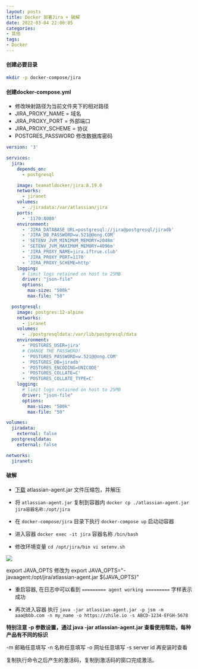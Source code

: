 ```yaml
---
layout: posts
title: Docker 部署Jira + 破解
date: 2022-03-04 22:00:05
categories: 
- 其他
tags:
- Docker
---
```


#### 创建必要目录

```bash
mkdir -p docker-compose/jira
```

#### 创建docker-compose.yml

+ 修改映射路径为当前文件夹下的相对路径
+ JIRA_PROXY_NAME = 域名
+ JIRA_PROXY_PORT = 外部端口
+ JIRA_PROXY_SCHEME = 协议
+ POSTGRES_PASSWORD 修改数据库密码

```yml
version: '3'

services:
  jira:
    depends_on:
      - postgresql

    image: teamatldocker/jira:8.19.0
    networks:
      - jiranet
    volumes:
      - ./jiradata:/var/atlassian/jira
    ports:
      - '1170:8080'
    environment:
      - 'JIRA_DATABASE_URL=postgresql://jira@postgresql/jiradb'
      - 'JIRA_DB_PASSWORD=w.521@@ong.COM'
      - 'SETENV_JVM_MINIMUM_MEMORY=2048m'
      - 'SETENV_JVM_MAXIMUM_MEMORY=4096m'
      - 'JIRA_PROXY_NAME=jira.iftrue.club'
      - 'JIRA_PROXY_PORT=1170'
      - 'JIRA_PROXY_SCHEME=http'
    logging:
      # limit logs retained on host to 25MB
      driver: "json-file"
      options:
        max-size: "500k"
        max-file: "50"

  postgresql:
    image: postgres:12-alpine
    networks:
      - jiranet
    volumes:
      - ./postgresqldata:/var/lib/postgresql/data
    environment:
      - 'POSTGRES_USER=jira'
      # CHANGE THE PASSWORD!
      - 'POSTGRES_PASSWORD=w.521@@ong.COM'
      - 'POSTGRES_DB=jiradb'
      - 'POSTGRES_ENCODING=UNICODE'
      - 'POSTGRES_COLLATE=C'
      - 'POSTGRES_COLLATE_TYPE=C'
    logging:
      # limit logs retained on host to 25MB
      driver: "json-file"
      options:
        max-size: "500k"
        max-file: "50"

volumes:
  jiradata:
    external: false
  postgresqldata:
    external: false

networks:
  jiranet:
```

#### 破解

+ [下载](https://github.com/xiaonandl/atlassian-agent) atlassian-agent.jar 文件压缩包，并解压

+ 将 `atlassian-agent.jar` 复制到容器内 `docker cp ./atlassian-agent.jar jira容器名称:/opt/jira`

+ 在 `docker-compose/jira` 目录下执行 `docker-compose up` 启动动容器

+ 进入容器 `docker exec -it jira` 容器名称 `/bin/bash`

+ 修改环境变量 `cd /opt/jira/bin vi setenv.sh`

![](0001.png)

export JAVA_OPTS 修改为 export JAVA_OPTS="-javaagent:/opt/jira/atlassian-agent.jar ${JAVA_OPTS}"

+ 重启容器, 在日志中可以看到 `========= agent working =========` 字样表示成功

+ 再次进入容器 执行 `java -jar atlassian-agent.jar -p jsm -m aaa@bbb.com -n my_name -o https://zhile.io -s ABCD-1234-EFGH-5678`

**特别注意 -p 参数设置，通过 java -jar atlassian-agent.jar 查看使用帮助，每种产品有不同的标识**

-m 邮箱任意填写
-n 名称任意填写
-o 网址任意填写
-s server id 再安装时查看

复制执行命令之后产生的激活码，复制到激活码的窗口完成激活。
